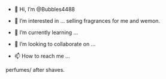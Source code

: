 - 👋 Hi, I’m @Bubbles4488
- 👀 I’m interested in ... selling fragrances for me and wemon.

- 🌱 I’m currently learning ...
- 💞️ I’m looking to collaborate on ...
- 📫 How to reach me ...

<!---
Bubbles4488/Bubbles4488 is a ✨ special ✨ repository because its `README.md` (this file) appears on your GitHub profile.
You can click the Preview link to take a look at your changes.
--->perfumes/ after shaves.
